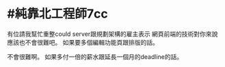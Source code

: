 # #純靠北工程師7cc



有位請我幫忙重整could server跟規劃架構的雇主表示
網頁前端的技術對你來說應該也不會很難吧。
如果要多個編輯功能頁跟排版的話。


不會很難啊。
如果多付一倍的薪水跟延長一個月的deadline的話。
